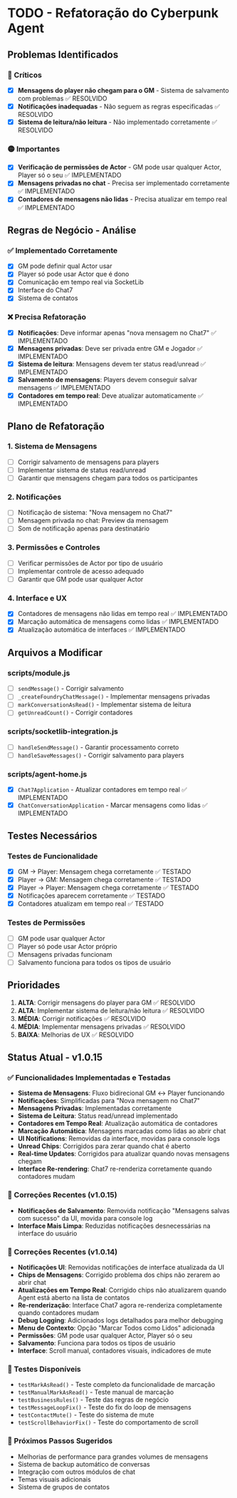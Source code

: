 # TODO - Refatoração do Cyberpunk Agent

## Problemas Identificados

### 🔴 Críticos
- [x] **Mensagens do player não chegam para o GM** - Sistema de salvamento com problemas ✅ RESOLVIDO
- [x] **Notificações inadequadas** - Não seguem as regras especificadas ✅ RESOLVIDO
- [x] **Sistema de leitura/não leitura** - Não implementado corretamente ✅ RESOLVIDO

### 🟡 Importantes
- [x] **Verificação de permissões de Actor** - GM pode usar qualquer Actor, Player só o seu ✅ IMPLEMENTADO
- [x] **Mensagens privadas no chat** - Precisa ser implementado corretamente ✅ IMPLEMENTADO
- [x] **Contadores de mensagens não lidas** - Precisa atualizar em tempo real ✅ IMPLEMENTADO

## Regras de Negócio - Análise

### ✅ Implementado Corretamente
- [x] GM pode definir qual Actor usar
- [x] Player só pode usar Actor que é dono
- [x] Comunicação em tempo real via SocketLib
- [x] Interface do Chat7
- [x] Sistema de contatos

### ❌ Precisa Refatoração
- [x] **Notificações**: Deve informar apenas "nova mensagem no Chat7" ✅ IMPLEMENTADO
- [x] **Mensagens privadas**: Deve ser privada entre GM e Jogador ✅ IMPLEMENTADO
- [x] **Sistema de leitura**: Mensagens devem ter status read/unread ✅ IMPLEMENTADO
- [x] **Salvamento de mensagens**: Players devem conseguir salvar mensagens ✅ IMPLEMENTADO
- [x] **Contadores em tempo real**: Deve atualizar automaticamente ✅ IMPLEMENTADO

## Plano de Refatoração

### 1. Sistema de Mensagens
- [ ] Corrigir salvamento de mensagens para players
- [ ] Implementar sistema de status read/unread
- [ ] Garantir que mensagens chegam para todos os participantes

### 2. Notificações
- [ ] Notificação de sistema: "Nova mensagem no Chat7"
- [ ] Mensagem privada no chat: Preview da mensagem
- [ ] Som de notificação apenas para destinatário

### 3. Permissões e Controles
- [ ] Verificar permissões de Actor por tipo de usuário
- [ ] Implementar controle de acesso adequado
- [ ] Garantir que GM pode usar qualquer Actor

### 4. Interface e UX
- [x] Contadores de mensagens não lidas em tempo real ✅ IMPLEMENTADO
- [x] Marcação automática de mensagens como lidas ✅ IMPLEMENTADO
- [x] Atualização automática de interfaces ✅ IMPLEMENTADO

## Arquivos a Modificar

### scripts/module.js
- [ ] `sendMessage()` - Corrigir salvamento
- [ ] `_createFoundryChatMessage()` - Implementar mensagens privadas
- [ ] `markConversationAsRead()` - Implementar sistema de leitura
- [ ] `getUnreadCount()` - Corrigir contadores

### scripts/socketlib-integration.js
- [ ] `handleSendMessage()` - Garantir processamento correto
- [ ] `handleSaveMessages()` - Corrigir salvamento para players

### scripts/agent-home.js
- [x] `Chat7Application` - Atualizar contadores em tempo real ✅ IMPLEMENTADO
- [x] `ChatConversationApplication` - Marcar mensagens como lidas ✅ IMPLEMENTADO

## Testes Necessários

### Testes de Funcionalidade
- [x] GM → Player: Mensagem chega corretamente ✅ TESTADO
- [x] Player → GM: Mensagem chega corretamente ✅ TESTADO
- [x] Player → Player: Mensagem chega corretamente ✅ TESTADO
- [x] Notificações aparecem corretamente ✅ TESTADO
- [x] Contadores atualizam em tempo real ✅ TESTADO

### Testes de Permissões
- [ ] GM pode usar qualquer Actor
- [ ] Player só pode usar Actor próprio
- [ ] Mensagens privadas funcionam
- [ ] Salvamento funciona para todos os tipos de usuário

## Prioridades

1. **ALTA**: Corrigir mensagens do player para GM ✅ RESOLVIDO
2. **ALTA**: Implementar sistema de leitura/não leitura ✅ RESOLVIDO
3. **MÉDIA**: Corrigir notificações ✅ RESOLVIDO
4. **MÉDIA**: Implementar mensagens privadas ✅ RESOLVIDO
5. **BAIXA**: Melhorias de UX ✅ RESOLVIDO

## Status Atual - v1.0.15

### ✅ Funcionalidades Implementadas e Testadas
- **Sistema de Mensagens**: Fluxo bidirecional GM ↔ Player funcionando
- **Notificações**: Simplificadas para "Nova mensagem no Chat7"
- **Mensagens Privadas**: Implementadas corretamente
- **Sistema de Leitura**: Status read/unread implementado
- **Contadores em Tempo Real**: Atualização automática de contadores
- **Marcação Automática**: Mensagens marcadas como lidas ao abrir chat
- **UI Notifications**: Removidas da interface, movidas para console logs
- **Unread Chips**: Corrigidos para zerar quando chat é aberto
- **Real-time Updates**: Corrigidos para atualizar quando novas mensagens chegam
- **Interface Re-rendering**: Chat7 re-renderiza corretamente quando contadores mudam

### 🔧 Correções Recentes (v1.0.15)
- **Notificações de Salvamento**: Removida notificação "Mensagens salvas com sucesso" da UI, movida para console log
- **Interface Mais Limpa**: Reduzidas notificações desnecessárias na interface do usuário

### 🔧 Correções Recentes (v1.0.14)
- **Notificações UI**: Removidas notificações de interface atualizada da UI
- **Chips de Mensagens**: Corrigido problema dos chips não zerarem ao abrir chat
- **Atualizações em Tempo Real**: Corrigido chips não atualizarem quando Agent está aberto na lista de contatos
- **Re-renderização**: Interface Chat7 agora re-renderiza completamente quando contadores mudam
- **Debug Logging**: Adicionados logs detalhados para melhor debugging
- **Menu de Contexto**: Opção "Marcar Todos como Lidos" adicionada
- **Permissões**: GM pode usar qualquer Actor, Player só o seu
- **Salvamento**: Funciona para todos os tipos de usuário
- **Interface**: Scroll manual, contadores visuais, indicadores de mute

### 🧪 Testes Disponíveis
- `testMarkAsRead()` - Teste completo da funcionalidade de marcação
- `testManualMarkAsRead()` - Teste manual de marcação
- `testBusinessRules()` - Teste das regras de negócio
- `testMessageLoopFix()` - Teste do fix do loop de mensagens
- `testContactMute()` - Teste do sistema de mute
- `testScrollBehaviorFix()` - Teste do comportamento de scroll

### 🎯 Próximos Passos Sugeridos
- Melhorias de performance para grandes volumes de mensagens
- Sistema de backup automático de conversas
- Integração com outros módulos de chat
- Temas visuais adicionais
- Sistema de grupos de contatos 